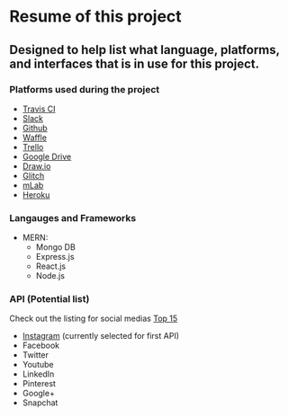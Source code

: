# Resume of this project
## Designed to help list what language, platforms, and interfaces that is in use for this project.

### Platforms used during the project
- [Travis CI](https://travis-ci.org/)
- [Slack](https://slack.com/)
- [Github](https://github.com/)
- [Waffle](https://waffle.io/)
- [Trello](https://trello.com/)
- [Google Drive](https://drive.google.com/)
- [Draw.io](https://www.draw.io/)
- [Glitch](https://glitch.com/edit/#!/helpful-geometry)
- [mLab](https://mlab.com/)
- [Heroku](https://www.heroku.com/home)


### Langauges and Frameworks
- MERN: 
    - Mongo DB
    - Express.js
    - React.js
    - Node.js

### API (Potential list)
Check out the listing for social medias [Top 15](https://www.dreamgrow.com/top-15-most-popular-social-networking-sites/)

- [Instagram](https://www.instagram.com/developer/register/) (currently selected for first API)
- Facebook
- Twitter
- Youtube
- LinkedIn
- Pinterest
- Google+
- Snapchat

